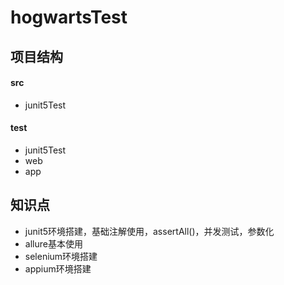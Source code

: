 # hogwartsTest

## 项目结构

#### src

-  junit5Test

#### test

-  junit5Test
-  web
-  app

## 知识点

- junit5环境搭建，基础注解使用，assertAll()，并发测试，参数化
- allure基本使用
- selenium环境搭建
- appium环境搭建
